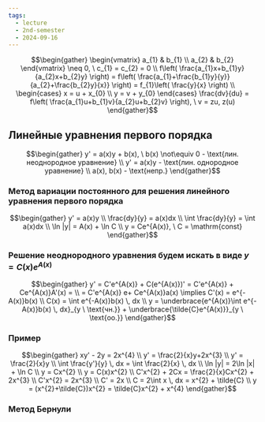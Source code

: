 ```yaml
---
tags:
  - lecture
  - 2nd-semester
  - 2024-09-16
---
```

$$\begin{gather}
\begin{vmatrix}
a_{1} & b_{1} \\
a_{2} & b_{2}
\end{vmatrix} \neq 0, \ c_{1} = c_{2} = 0 \\
f\left( \frac{a_{1}x+b_{1}y}{a_{2}x+b_{2}y} \right) = f\left( \frac{a_{1}+\frac{b_{1}y}{y}}{a_{2}+\frac{b_{2}y}{x}} \right) = f_{1}\left( \frac{y}{x} \right) \\
\begin{cases}
x = u + x_{0} \\
y = v + y_{0}
\end{cases}
\frac{dv}{du} = f\left( \frac{a_{1}u+b_{1}v}{a_{2}u+b_{2}v} \right), \ v = zu, z(u)
\end{gather}$$

## Линейные уравнения первого порядка

$$\begin{gather}
y' = a(x)y + b(x), \ b(x) \not\equiv 0 - \text{лин. неоднородное уравнение} \\
y' = a(x)y - \text{лин. однородное уравнение} \\
a(x), b(x) - \text{непр.}
\end{gather}$$

### Метод вариации постоянного для решения линейного уравнения первого порядка

$$\begin{gather}
y' = a(x)y \\
\frac{dy}{y} = a(x)dx \\
\int \frac{dy}{y} = \int a(x)dx \\
\ln |y| = A(x) + \ln C \\
y = Ce^{A(x)}, \ C = \mathrm{const}
\end{gather}$$

### Решение неоднородного уравнения будем искать в виде $y = C(x)e^{A(x)}$

$$\begin{gather}
y' = C'e^{A(x)} + C(e^{A(x)})' = C'e^{A(x)} + Ce^{A(x)}A'(x) = \\
= C'e^{A(x)} e+ Ce^{A(x)}a(x) \implies C'(x) = e^{-A(x)}b(x) \\
C(x) = \int e^{-A(x)}b(x) \, dx \\
y = \underbrace{e^{A(x)}\int e^{-A(x)}b(x) \, dx}_{y \ \text{чн.}}  + \underbrace{\tilde{C}e^{A(x)}}_{y \ \text{оо.}}
\end{gather}$$

### Пример

$$\begin{gather}
xy' - 2y = 2x^{4} \\
y' = \frac{2}{x}y+2x^{3} \\
y' = \frac{2}{x}y \\
\int \frac{y'}{y} \, dx  = \int \frac{2}{x} \, dx \\
\ln |y| = 2\ln |x| + \ln C \\
y = Cx^{2} \\
y = C(x)x^{2} \\
C'x^{2} + 2Cx = \frac{2}{x}Cx^{2} + 2x^{3} \\
C'x^{2} = 2x^{3} \\
C' = 2x \\
C = 2\int x \, dx = x^{2} + \tilde{C} \\
y = (x^{2}+\tilde{C})x^{2} = \tilde{C}x^{2} + x^{4}
\end{gather}$$

### Метод Бернули

